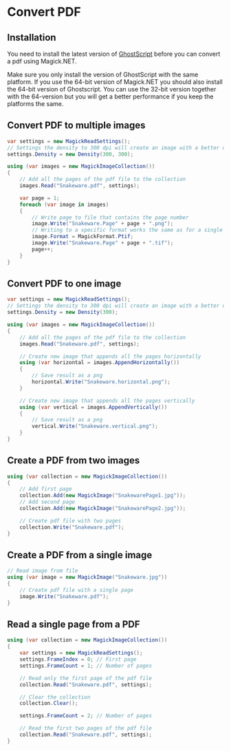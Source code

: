 # Convert PDF

## Installation

You need to install the latest version of [GhostScript](https://www.ghostscript.com/download/gsdnld.html) before you can
convert a pdf using Magick.NET.

Make sure you only install the version of GhostScript with the same platform. If you use the 64-bit version of Magick.NET
you should also install the 64-bit version of Ghostscript. You can use the 32-bit version together with the 64-version but
you will get a better performance if you keep the platforms the same.

## Convert PDF to multiple images

```C#
var settings = new MagickReadSettings();
// Settings the density to 300 dpi will create an image with a better quality
settings.Density = new Density(300, 300);

using (var images = new MagickImageCollection())
{
    // Add all the pages of the pdf file to the collection
    images.Read("Snakeware.pdf", settings);

    var page = 1;
    foreach (var image in images)
    {
        // Write page to file that contains the page number
        image.Write("Snakeware.Page" + page + ".png");
        // Writing to a specific format works the same as for a single image
        image.Format = MagickFormat.Ptif;
        image.Write("Snakeware.Page" + page + ".tif");
        page++;
    }
}
```

## Convert PDF to one image

```C#
var settings = new MagickReadSettings();
// Settings the density to 300 dpi will create an image with a better quality
settings.Density = new Density(300);

using (var images = new MagickImageCollection())
{
    // Add all the pages of the pdf file to the collection
    images.Read("Snakeware.pdf", settings);

    // Create new image that appends all the pages horizontally
    using (var horizontal = images.AppendHorizontally())
    {
        // Save result as a png
        horizontal.Write("Snakeware.horizontal.png");
    }

    // Create new image that appends all the pages vertically
    using (var vertical = images.AppendVertically())
    {
        // Save result as a png
        vertical.Write("Snakeware.vertical.png");
    }
}
```

## Create a PDF from two images

```C#
using (var collection = new MagickImageCollection())
{
    // Add first page
    collection.Add(new MagickImage("SnakewarePage1.jpg"));
    // Add second page
    collection.Add(new MagickImage("SnakewarePage2.jpg"));

    // Create pdf file with two pages
    collection.Write("Snakeware.pdf");
}
```

## Create a PDF from a single image

```C#
// Read image from file
using (var image = new MagickImage("Snakeware.jpg"))
{
    // Create pdf file with a single page
    image.Write("Snakeware.pdf");
}
```

## Read a single page from a PDF

```C#
using (var collection = new MagickImageCollection())
{
    var settings = new MagickReadSettings();
    settings.FrameIndex = 0; // First page
    settings.FrameCount = 1; // Number of pages

    // Read only the first page of the pdf file
    collection.Read("Snakeware.pdf", settings);

    // Clear the collection
    collection.Clear();

    settings.FrameCount = 2; // Number of pages

    // Read the first two pages of the pdf file
    collection.Read("Snakeware.pdf", settings);
}
```

